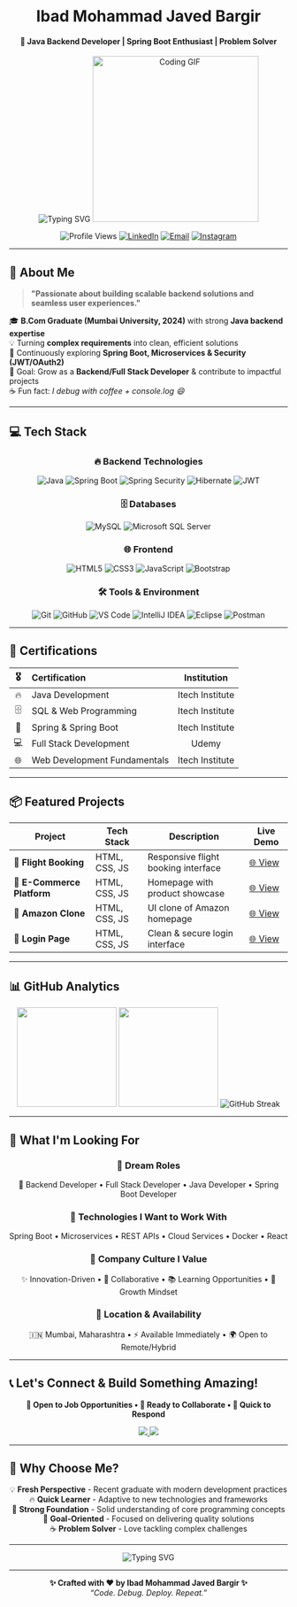 <div align="center">

#  Ibad Mohammad Javed Bargir 

#### 🌱 Java Backend Developer | Spring Boot Enthusiast | Problem Solver  

<img src="https://readme-typing-svg.herokuapp.com?font=Fira+Code&size=30&duration=3000&pause=1000&color=00D9FF&center=true&vCenter=true&random=false&width=600&height=100&lines=Java+Backend+Developer+%F0%9F%9A%80;Full+Stack+Enthusiast+%F0%9F%92%BB;Spring+Boot+Specialist+%E2%9C%A8;Always+Ready+to+Code+%F0%9F%94%A5" alt="Typing SVG" />

<img src="https://media.giphy.com/media/qgQUggAC3Pfv687qPC/giphy.gif" height="300" alt="Coding GIF" />  

![Profile Views](https://komarev.com/ghpvc/?username=ibadbargir&color=brightgreen&style=for-the-badge)
[![LinkedIn](https://img.shields.io/badge/LinkedIn-Connect-0077B5?style=for-the-badge&logo=linkedin&logoColor=white)](https://www.linkedin.com/in/ibad-mohammad-javed-bargir-5b48742b0/)
[![Email](https://img.shields.io/badge/Email-Contact-D14836?style=for-the-badge&logo=gmail&logoColor=white)](mailto:ibad72086@gmail.com)
[![Instagram](https://img.shields.io/badge/Instagram-Follow-E4405F?style=for-the-badge&logo=instagram&logoColor=white)](https://instagram.com/ibadbargir)

</div>

---

## 🚀 About Me  

> **"Passionate about building scalable backend solutions and seamless user experiences."**

🎓 **B.Com Graduate (Mumbai University, 2024)** with strong **Java backend expertise**  
💡 Turning **complex requirements** into clean, efficient solutions  
🌱 Continuously exploring **Spring Boot, Microservices & Security (JWT/OAuth2)**  
🎯 Goal: Grow as a **Backend/Full Stack Developer** & contribute to impactful projects  
☕ Fun fact: *I debug with coffee + console.log 😄*  

---

## 💻 Tech Stack

<div align="center">

### **🔥 Backend Technologies**
![Java](https://img.shields.io/badge/Java-ED8B00?style=for-the-badge&logo=java&logoColor=white)
![Spring Boot](https://img.shields.io/badge/Spring_Boot-6DB33F?style=for-the-badge&logo=spring-boot&logoColor=white)
![Spring Security](https://img.shields.io/badge/Spring_Security-6DB33F?style=for-the-badge&logo=spring-security&logoColor=white)
![Hibernate](https://img.shields.io/badge/Hibernate-59666C?style=for-the-badge&logo=hibernate&logoColor=white)
![JWT](https://img.shields.io/badge/JWT-000000?style=for-the-badge&logo=json-web-tokens&logoColor=white)

### **🗄️ Databases**
![MySQL](https://img.shields.io/badge/MySQL-4479A1?style=for-the-badge&logo=mysql&logoColor=white)
![Microsoft SQL Server](https://img.shields.io/badge/Microsoft_SQL_Server-CC2927?style=for-the-badge&logo=microsoftsqlserver&logoColor=white)


### **🌐 Frontend**
![HTML5](https://img.shields.io/badge/HTML5-E34F26?style=for-the-badge&logo=html5&logoColor=white)
![CSS3](https://img.shields.io/badge/CSS3-1572B6?style=for-the-badge&logo=css3&logoColor=white)
![JavaScript](https://img.shields.io/badge/JavaScript-F7DF1E?style=for-the-badge&logo=javascript&logoColor=black)
![Bootstrap](https://img.shields.io/badge/Bootstrap-7952B3?style=for-the-badge&logo=bootstrap&logoColor=white)

### **🛠️ Tools & Environment**
![Git](https://img.shields.io/badge/Git-F05032?style=for-the-badge&logo=git&logoColor=white)
![GitHub](https://img.shields.io/badge/GitHub-181717?style=for-the-badge&logo=github&logoColor=white)
![VS Code](https://img.shields.io/badge/VS%20Code-0078D4?style=for-the-badge&logo=visualstudiocode&logoColor=white)
![IntelliJ IDEA](https://img.shields.io/badge/IntelliJ%20IDEA-000000?style=for-the-badge&logo=intellijidea&logoColor=white)
![Eclipse](https://img.shields.io/badge/Eclipse-2C2255?style=for-the-badge&logo=eclipse&logoColor=white)
![Postman](https://img.shields.io/badge/Postman-FF6C37?style=for-the-badge&logo=postman&logoColor=white)

</div>

---

## 💼 Certifications  

<div align="center">

| 🎖️ | Certification | Institution |
|:---:|:---|:---:|
| 🔥 | Java Development | Itech Institute |
| 🗄️ | SQL & Web Programming | Itech Institute |
| 🚀 | Spring & Spring Boot | Itech Institute |
| 💻 | Full Stack Development | Udemy |
| 🌐 | Web Development Fundamentals | Itech Institute |

</div>

---

## 📦 Featured Projects  

<div align="center">

| Project | Tech Stack | Description | Live Demo |
|---------|------------|-------------|-----------|
| 🛫 **Flight Booking** | HTML, CSS, JS | Responsive flight booking interface | [🌐 View](https://ibadbargir.github.io/Flight-Booking-Home-Page/) |
| 🛒 **E-Commerce Platform** | HTML, CSS, JS | Homepage with product showcase | [🌐 View](https://ibadbargir.github.io/Ecommerce-home-page/) |
| 🏪 **Amazon Clone** | HTML, CSS, JS | UI clone of Amazon homepage | [🌐 View](https://ibadbargir.github.io/Amazon-clone/) |
| 🔐 **Login Page** | HTML, CSS, JS | Clean & secure login interface | [🌐 View](https://ibadbargir.github.io/login-page/) |

</div>

---

## 📊 GitHub Analytics  

<div align="center">

<img height="180em" src="https://github-readme-stats.vercel.app/api?username=ibadbargir&show_icons=true&theme=tokyonight&count_private=true"/>
<img height="180em" src="https://github-readme-stats.vercel.app/api/top-langs/?username=ibadbargir&layout=compact&theme=tokyonight"/>

<img src="https://streak-stats.vercel.app/?user=ibadbargir&theme=tokyonight" alt="GitHub Streak"/>



</div>

---

## 🎯 What I'm Looking For  

<div align="center">

### 💼 **Dream Roles**
🌟 Backend Developer • Full Stack Developer • Java Developer • Spring Boot Developer  

### 🚀 **Technologies I Want to Work With**
Spring Boot • Microservices • REST APIs • Cloud Services • Docker • React  

### 🏢 **Company Culture I Value**
✨ Innovation-Driven • 🤝 Collaborative • 📚 Learning Opportunities • 🌱 Growth Mindset  

### 📍 **Location & Availability**
🇮🇳 Mumbai, Maharashtra • ⚡ Available Immediately • 🌍 Open to Remote/Hybrid  

</div>

---

## 📞 Let's Connect & Build Something Amazing!  

<div align="center">

**💼 Open to Job Opportunities • 🤝 Ready to Collaborate • 📧 Quick to Respond**

<a href="https://www.linkedin.com/in/ibad-mohammad-javed-bargir-5b48742b0/" target="_blank">
<img src="https://img.shields.io/badge/LinkedIn-Connect_Now-0A66C2?style=for-the-badge&logo=linkedin&logoColor=white"/>
</a>
<a href="mailto:ibad72086@gmail.com" target="_blank">
<img src="https://img.shields.io/badge/Gmail-Email_Me-EA4335?style=for-the-badge&logo=gmail&logoColor=white"/>
</a>

</div>

---

## 🌟 Why Choose Me?  

<div align="center">

💡 **Fresh Perspective** - Recent graduate with modern development practices  
🔥 **Quick Learner** - Adaptive to new technologies and frameworks  
💪 **Strong Foundation** - Solid understanding of core programming concepts  
🎯 **Goal-Oriented** - Focused on delivering quality solutions  
☕ **Problem Solver** - Love tackling complex challenges  

</div>

---

<div align="center">  

<img src="https://readme-typing-svg.herokuapp.com?font=Fira+Code&size=22&duration=3000&pause=1000&color=F75C7E&center=true&vCenter=true&random=false&width=500&lines=Thanks+for+visiting!+%F0%9F%98%84;Let's+build+something+awesome!+%F0%9F%9A%80;Ready+for+new+opportunities!+%F0%9F%92%BC;Happy+Coding!+%F0%9F%92%BB" alt="Typing SVG" />  

---

<b>✨ Crafted with ❤️ by Ibad Mohammad Javed Bargir ✨</b>  
<i>“Code. Debug. Deploy. Repeat.”</i>  

</div>
